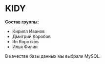 # KIDY
<b>Состав группы:</b><br>
<ul>
 <li>Кирилл Иванов</li>
 <li>Дмитрий Коробов</li>
 <li>Ян Коротков</li>
 <li>Илья Филин</li>
</ul>
В качестве базы данных мы выбрали MySQL.

